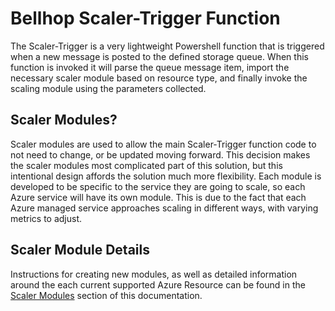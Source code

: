 # Bellhop Scaler-Trigger Function
The Scaler-Trigger is a very lightweight Powershell function that is triggered when a new message is posted to the defined storage queue. When this function is invoked it will parse the queue message item, import the necessary scaler module based on resource type, and finally invoke the scaling module using the parameters collected.


## Scaler Modules?
Scaler modules are used to allow the main Scaler-Trigger function code to not need to change, or be updated moving forward. This decision makes the scaler modules most complicated part of this solution, but this intentional design affords the solution much more flexibility. Each module is developed to be specific to the service they are going to scale, so each Azure service will have its own module. This is due to the fact that each Azure managed service approaches scaling in different ways, with varying metrics to adjust. 


## Scaler Module Details
Instructions for creating new modules, as well as detailed information around the each current supported Azure Resource can be found in the [Scaler Modules](./modules/README.md) section of this documentation.

